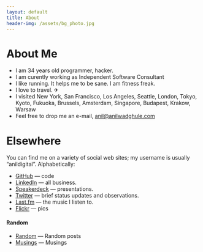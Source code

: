 ```yaml
---
layout: default
title: About
header-img: /assets/bg_photo.jpg
---
```


About Me
========

* I am 34 years old programmer, hacker.
* I am curently working as Independent Software Consultant
* I like running. It helps me to be sane. I am fitness freak.
* I love to travel. ✈
* I visited New York, San Francisco, Los Angeles, Seattle, London, Tokyo, Kyoto, Fukuoka, Brussels, Amsterdam, Singapore, Budapest, Krakow, Warsaw
* Feel free to drop me an e-mail, <a href="mailto:anil@anilwadghule.com">anil@anilwadghule.com</a>


Elsewhere
=========
You can find me on a variety of social web sites; my username is usually “anildigital”. Alphabetically:

* [GitHub](http://github.com/anildigital) — code
* [LinkedIn](http://in.linkedin.com/in/anilwadghule) — all business.
* [Speakerdeck](https://speakerdeck.com/anildigital) — presentations.
* [Twitter](http://twitter.com/anildigital) — brief status updates and observations.
* [Last.fm](http://last.fm/user/anildigital) — the music I listen to.
* [Flickr](http://flickr.com/photos/anildigital) — pics


#### Random

* [Random](/random.html) — Random posts
* [Musings](/musings.html) — Musings
